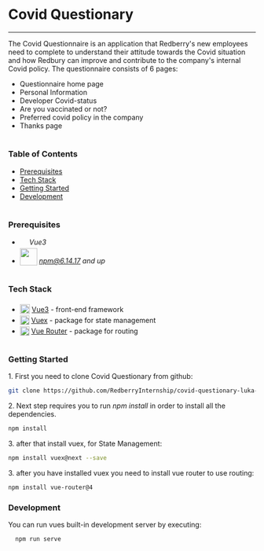 <h1 >Covid Questionary</h1>

---

The Covid Questionnaire is an application that Redberry's new employees need to complete to understand their attitude towards the Covid situation and how Redbury can improve and contribute to the company's internal Covid policy.
The questionnaire consists of 6 pages:

- Questionnaire home page
- Personal Information
- Developer Covid-status
- Are you vaccinated or not?
- Preferred covid policy in the company
- Thanks page

#

### Table of Contents

- [Prerequisites](#prerequisites)
- [Tech Stack](#tech-stack)
- [Getting Started](#getting-started)
- [Development](#development)

#

### Prerequisites

- <img src="https://upload.wikimedia.org/wikipedia/commons/thumb/9/95/Vue.js_Logo_2.svg/512px-Vue.js_Logo_2.svg.png?20170919082558" height="15" style="position: relative; top: 4px" /> _Vue3_
- <img src="https://upload.wikimedia.org/wikipedia/commons/thumb/d/db/Npm-logo.svg/540px-Npm-logo.svg.png?20140904162625" width="35" style="position: relative; top: 4px" /> *npm@6.14.17 and up*

#

### Tech Stack

- <img src="https://upload.wikimedia.org/wikipedia/commons/thumb/9/95/Vue.js_Logo_2.svg/512px-Vue.js_Logo_2.svg.png?20170919082558" height="20" style="position: relative; top: 4px" /> [Vue3](https://vuejs.org/) - front-end framework
- <img src="https://user-images.githubusercontent.com/7110136/29002857-9e802f08-7ab4-11e7-9c31-604b5d0d0c19.png" height="19" style="position: relative; top: 4px" /> [Vuex](https://vuex.vuejs.org/guide/) - package for state management
- <img src="https://user-images.githubusercontent.com/7110136/29002858-a09570d2-7ab4-11e7-8faa-5dd6d4458b0d.png" height="19" style="position: relative; top: 4px" /> [Vue Router](https://router.vuejs.org/) - package for routing

#

### Getting Started

1\. First you need to clone Covid Questionary from github:

```sh
git clone https://github.com/RedberryInternship/covid-questionary-luka-kurdadze.git
```

2\. Next step requires you to run _npm install_ in order to install all the dependencies.

```sh
npm install
```

3\. after that install vuex, for State Management:

```sh
npm install vuex@next --save
```

3\. after you have installed vuex you need to install vue router to use routing:

```sh
npm install vue-router@4
```

### Development

You can run vues built-in development server by executing:

```sh
  npm run serve
```
